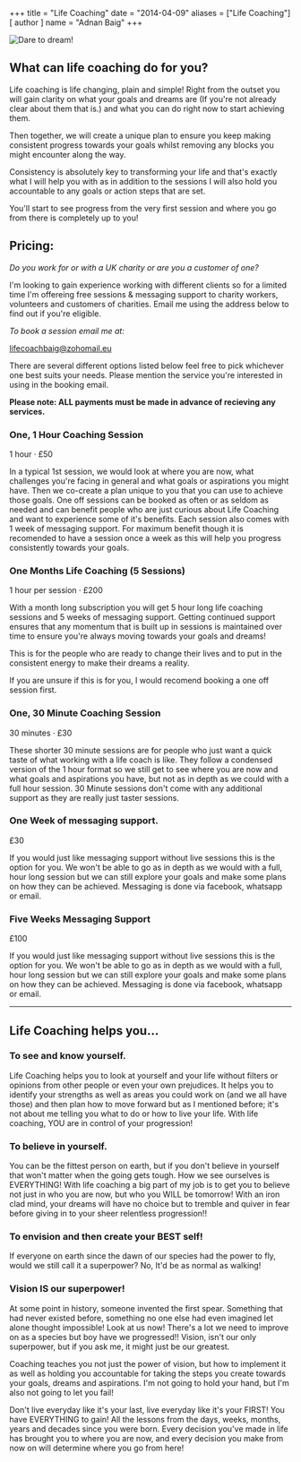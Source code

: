 +++
title = "Life Coaching"
date = "2014-04-09"
aliases = ["Life Coaching"]
[ author ]
  name = "Adnan Baig"
+++

![Dare to dream!](/duck.png 'Dare to Dream!')

## What can life coaching do for you?

Life coaching is life changing, plain and simple! Right from the outset you will gain clarity on what your goals and dreams are (If you're not already clear about them that is.) and what you can do right now to start achieving them.

Then together, we will create a unique plan to ensure you keep making consistent progress towards your goals whilst removing any blocks you might encounter along the way.

Consistency is absolutely key to transforming your life and that's exactly what I will help you with as in addition to the sessions I will also hold you accountable to any goals or action steps that are set.

You'll start to see progress from the very first session and where you go from there is completely up to you!

## Pricing:

*Do you work for or with a UK charity or are you a customer of one?*

I'm looking to gain experience working with different clients so for a limited time I'm offereing free sessions & messaging support to charity workers, volunteers and customers of charities. Email me using the address below to find out if you're eligible.


*To book a session email me at:*

lifecoachbaig@zohomail.eu

There are several different options listed below feel free to pick whichever one best suits your needs. Please mention the service you're interested in using in the booking email.

**Please note: ALL payments must be made in advance of recieving any services.**

### One, 1 Hour Coaching Session
1 hour · £50

In a typical 1st session, we would look at where you are now, what challenges you're facing in general and what goals or aspirations you might have. Then we co-create a plan unique to you that you can use to achieve those goals.
One off sessions can be booked as often or as seldom as needed and can benefit people who are just curious about Life Coaching and want to experience some of it's benefits. Each session also comes with 1 week of messaging support.
For maximum benefit though it is recomended to have a session once a week as this will help you progress consistently towards your goals.

### One Months Life Coaching (5 Sessions)
1 hour per session · £200

With a month long subscription you will get 5 hour long life coaching sessions and 5 weeks of messaging support. Getting continued support ensures that any momentum that is built up in sessions is maintained over time to ensure you're always moving towards your goals and dreams!

This is for the people who are ready to change their lives and to put in the consistent energy to make their dreams a reality.

If you are unsure if this is for you, I would recomend booking a one off session first.

### One, 30 Minute Coaching Session
30 minutes · £30

These shorter 30 minute sessions are for people who just want a quick taste of what working with a life coach is like. They follow a condensed version of the 1 hour format so we still get to see where you are now and what goals and aspirations you have, but not as in depth as we could with a full hour session.
30 Minute sessions don't come with any additional support as they are really just taster sessions.

### One Week of messaging support.
£30

If you would just like messaging support without live sessions this is the option for you. We won't be able to go as in depth as we would with a full, hour long session but we can still explore your goals and make some plans on how they can be achieved.
Messaging is done via facebook, whatsapp or email.

### Five Weeks Messaging Support
£100

If you would just like messaging support without live sessions this is the option for you. We won't be able to go as in depth as we would with a full, hour long session but we can still explore your goals and make some plans on how they can be achieved.
Messaging is done via facebook, whatsapp or email.

---

## Life Coaching helps you...

### To see and know yourself.

Life Coaching helps you to look at yourself and your life without filters or opinions from other people or even your own prejudices. It helps you to identify your strengths as well as areas you could work on (and we all have those) and then plan how to move forward but as I mentioned before; it's not about me telling you what to do or how to live your life. With life coaching, YOU are in control of your progression!

### To believe in yourself.

You can be the fittest person on earth, but if you don't believe in yourself that won't matter when the going gets tough. How we see ourselves is EVERYTHING! With life coaching a big part of my job is to get you to believe not just in who you are now, but who you WILL be tomorrow! With an iron clad mind, your dreams will have no choice but to tremble and quiver in fear before giving in to your sheer relentless progression!!

### To envision and then create your BEST self!

If everyone on earth since the dawn of our species had the power to fly, would we still call it a superpower? No, It'd be as normal as walking!

### Vision IS our superpower!

At some point in history, someone invented the first spear. Something that had never existed before, something no one else had even imagined let alone thought impossible! Look at us now! There's a lot we need to improve on as a species but boy have we progressed!! Vision, isn't our only superpower, but if you ask me, it might just be our greatest.

Coaching teaches you not just the power of vision, but how to implement it as well as holding you accountable for taking the steps you create towards your goals, dreams and aspirations. I'm not going to hold your hand, but I'm also not going to let you fail!

Don't live everyday like it's your last, live everyday like it's your FIRST! You have EVERYTHING to gain! All the lessons from the days, weeks, months, years and decades since you were born. Every decision you've made in life has brought you to where you are now, and every decision you make from now on will determine where you go from here!

